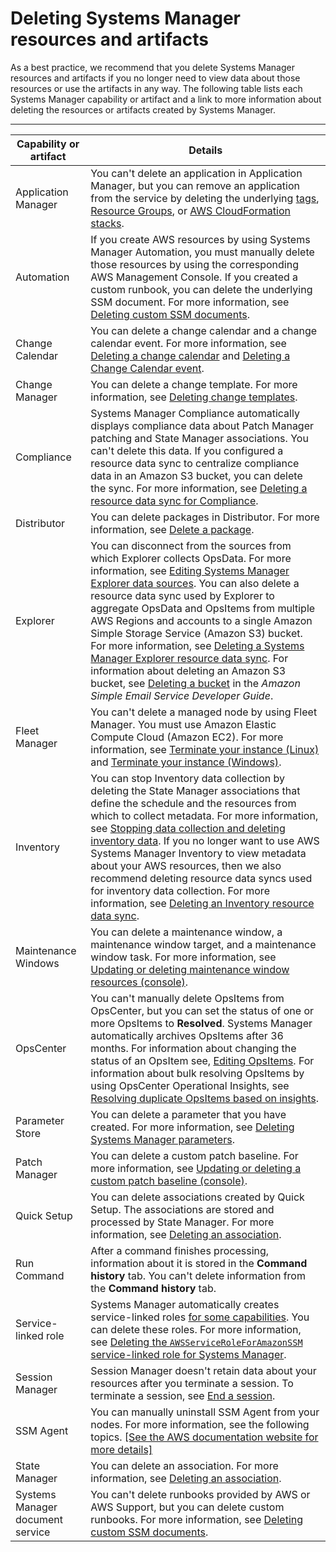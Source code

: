# Deleting Systems Manager resources and artifacts<a name="systems-manager-best-practices-delete-resources"></a>

As a best practice, we recommend that you delete Systems Manager resources and artifacts if you no longer need to view data about those resources or use the artifacts in any way\. The following table lists each Systems Manager capability or artifact and a link to more information about deleting the resources or artifacts created by Systems Manager\.


****  

| Capability or artifact | Details | 
| --- | --- | 
|  Application Manager  |  You can't delete an application in Application Manager, but you can remove an application from the service by deleting the underlying [tags](https://docs.aws.amazon.com/systems-manager/latest/APIReference/API_RemoveTagsFromResource.html), [Resource Groups](https://docs.aws.amazon.com/ARG/latest/userguide/deleting-resource-groups.html), or [AWS CloudFormation stacks](https://docs.aws.amazon.com/AWSCloudFormation/latest/UserGuide/cfn-console-delete-stack.html)\.  | 
|  Automation  |  If you create AWS resources by using Systems Manager Automation, you must manually delete those resources by using the corresponding AWS Management Console\. If you created a custom runbook, you can delete the underlying SSM document\. For more information, see [Deleting custom SSM documents](ssm-deleting.md)\.   | 
|  Change Calendar  |  You can delete a change calendar and a change calendar event\. For more information, see [Deleting a change calendar](change-calendar-delete.md) and [Deleting a Change Calendar event](change-calendar-delete-event.md)\.  | 
|  Change Manager  |  You can delete a change template\. For more information, see [Deleting change templates](change-templates-delete.md)\.  | 
|  Compliance  |  Systems Manager Compliance automatically displays compliance data about Patch Manager patching and State Manager associations\. You can't delete this data\. If you configured a resource data sync to centralize compliance data in an Amazon S3 bucket, you can delete the sync\. For more information, see [Deleting a resource data sync for Compliance](systems-manager-compliance-delete-RDS.md)\.  | 
|  Distributor  |  You can delete packages in Distributor\. For more information, see [Delete a package](distributor-working-with-packages-dpkg.md)\.  | 
|  Explorer  |  You can disconnect from the sources from which Explorer collects OpsData\. For more information, see [Editing Systems Manager Explorer data sources](Explorer-using-editing-data-sources.md)\. You can also delete a resource data sync used by Explorer to aggregate OpsData and OpsItems from multiple AWS Regions and accounts to a single Amazon Simple Storage Service \(Amazon S3\) bucket\. For more information, see [Deleting a Systems Manager Explorer resource data sync](Explorer-using-resource-data-sync-delete.md)\. For information about deleting an Amazon S3 bucket, see [Deleting a bucket](https://docs.aws.amazon.com/AmazonS3/latest/userguide/delete-bucket.html) in the *Amazon Simple Email Service Developer Guide*\.  | 
|  Fleet Manager  |  You can't delete a managed node by using Fleet Manager\. You must use Amazon Elastic Compute Cloud \(Amazon EC2\)\. For more information, see [Terminate your instance \(Linux\)](https://docs.aws.amazon.com/AWSEC2/latest/UserGuide/terminating-instances.html) and [Terminate your instance \(Windows\)](https://docs.aws.amazon.com/AWSEC2/latest/WindowsGuide/terminating-instances.html)\.  | 
|  Inventory  |  You can stop Inventory data collection by deleting the State Manager associations that define the schedule and the resources from which to collect metadata\. For more information, see [Stopping data collection and deleting inventory data](systems-manager-inventory-delete.md)\. If you no longer want to use AWS Systems Manager Inventory to view metadata about your AWS resources, then we also recommend deleting resource data syncs used for inventory data collection\. For more information, see [Deleting an Inventory resource data sync](systems-manager-inventory-delete.md#systems-manager-inventory-delete-RDS)\.  | 
|  Maintenance Windows  |  You can delete a maintenance window, a maintenance window target, and a maintenance window task\. For more information, see [Updating or deleting maintenance window resources \(console\)](sysman-maintenance-update.md)\.  | 
|  OpsCenter  |  You can't manually delete OpsItems from OpsCenter, but you can set the status of one or more OpsItems to **Resolved**\. Systems Manager automatically archives OpsItems after 36 months\. For information about changing the status of an OpsItem see, [Editing OpsItems](OpsCenter-working-with-OpsItems.md#OpsCenter-working-with-OpsItems-editing-details)\. For information about bulk resolving OpsItems by using OpsCenter Operational Insights, see [Resolving duplicate OpsItems based on insights](OpsCenter-working-deduplication-insights.md#OpsCenter-working-deduplication-insights-resolve)\.  | 
|  Parameter Store  |  You can delete a parameter that you have created\. For more information, see [Deleting Systems Manager parameters](deleting-parameters.md)\.  | 
|  Patch Manager  |  You can delete a custom patch baseline\. For more information, see [Updating or deleting a custom patch baseline \(console\)](patch-baseline-update-or-delete.md)\.  | 
|  Quick Setup  |  You can delete associations created by Quick Setup\. The associations are stored and processed by State Manager\. For more information, see [Deleting an association](systems-manager-state-manager-delete-association.md)\.  | 
|  Run Command  |  After a command finishes processing, information about it is stored in the **Command history** tab\. You can't delete information from the **Command history** tab\.  | 
|  Service\-linked role  |  Systems Manager automatically creates service\-linked roles [for some capabilities](using-service-linked-roles.md)\. You can delete these roles\. For more information, see [Deleting the `AWSServiceRoleForAmazonSSM` service\-linked role for Systems Manager](using-service-linked-roles-service-action-1.md#delete-service-linked-role-service-action-1)\.  | 
|  Session Manager  |  Session Manager doesn't retain data about your resources after you terminate a session\. To terminate a session, see [End a session](session-manager-working-with-sessions-end.md)\.  | 
|  SSM Agent  |  You can manually uninstall SSM Agent from your nodes\. For more information, see the following topics\. [\[See the AWS documentation website for more details\]](http://docs.aws.amazon.com/systems-manager/latest/userguide/systems-manager-best-practices-delete-resources.html)  | 
|  State Manager  |  You can delete an association\. For more information, see [Deleting an association](systems-manager-state-manager-delete-association.md)\.  | 
|  Systems Manager document service  |  You can't delete runbooks provided by AWS or AWS Support, but you can delete custom runbooks\. For more information, see [Deleting custom SSM documents](ssm-deleting.md)\.  | 